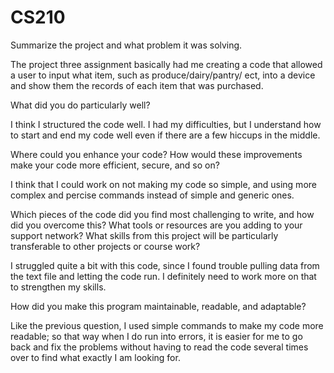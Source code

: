 # CS210

Summarize the project and what problem it was solving.

  The project three assignment basically had me creating a code that allowed a user to input what item, such as produce/dairy/pantry/ ect, into a device and show them the records of each item that was purchased.

What did you do particularly well?

  I think I structured the code well. I had my difficulties, but I understand how to start and end my code well even if there are a few hiccups in the middle.

Where could you enhance your code? How would these improvements make your code more efficient, secure, and so on?

  I think that I could work on not making my code so simple, and using more complex and percise commands instead of simple and generic ones. 

Which pieces of the code did you find most challenging to write, and how did you overcome this? What tools or resources are you adding to your support network?
What skills from this project will be particularly transferable to other projects or course work?

  I struggled quite a bit with this code, since I found trouble pulling data from the text file and letting the code run. I definitely need to work more on that to strengthen my skills. 

How did you make this program maintainable, readable, and adaptable?

  Like the previous question, I used simple commands to make my code more readable; so that way when I do run into errors, it is easier for me to go back and fix the problems without having to read the code several times over to find what exactly I am looking for. 
